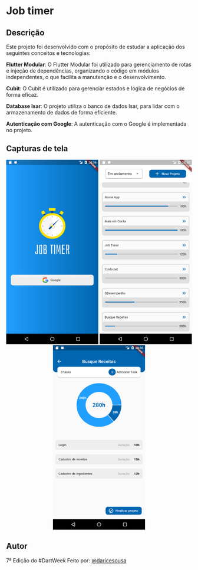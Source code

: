 # Job timer

## Descrição

Este projeto foi desenvolvido com o propósito de estudar a aplicação dos seguintes conceitos e tecnologias:

<b>Flutter Modular</b>: O Flutter Modular foi utilizado para gerenciamento de rotas e injeção de dependências, organizando o código em módulos independentes, o que facilita a manutenção e o desenvolvimento.

<b>Cubit</b>: O Cubit é utilizado para gerenciar estados e lógica de negócios de forma eficaz.

<b>Database Isar</b>: O projeto utiliza o banco de dados Isar, para lidar com o armazenamento de dados de forma eficiente.

<b>Autenticação com Google</b>: A autenticação com o Google é implementada no projeto.

## Capturas de tela

<p align="center">
    <img src="./assets/images/screenshots/login.png" width="250" height="500"/>
    <img src="./assets/images/screenshots/home.png" width="250" height="500"/>
    <img src="./assets/images/screenshots/project-detail.png" width="250" height="500"/>
</p>

## Autor

7ª Edição do #DartWeek
Feito por: [@daricesousa](https://www.github.com/daricesousa)
